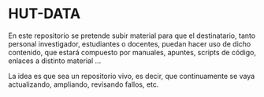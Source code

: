 # HUT-DATA

En este repositorio se pretende subir material para que el destinatario, tanto personal investigador, estudiantes o docentes, puedan hacer uso de dicho contenido, que estará compuesto por manuales, apuntes, scripts de código, enlaces a distinto material ...

La idea es que sea un repositorio vivo, es decir, que continuamente se vaya actualizando, ampliando, revisando fallos, etc.
